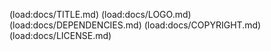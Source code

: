 (load:docs/TITLE.md)
(load:docs/LOGO.md)
(load:docs/DEPENDENCIES.md)
(load:docs/COPYRIGHT.md)
(load:docs/LICENSE.md)